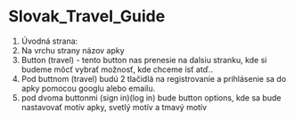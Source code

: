 # Slovak_Travel_Guide
1. Úvodná strana:
2. Na vrchu strany názov apky
3. Button (travel) - tento button nas prenesie na dalsiu stranku, kde si budeme môcť vybrať možnosť, kde chceme ísť atď..
4. Pod buttnom (travel) budú 2 tlačidlá na registrovanie a prihlásenie sa do apky pomocou googlu alebo emailu.
5. pod dvoma buttonmi (sign in)(log in) bude button options, kde sa bude nastavovať motív apky, svetlý motív a tmavý motív

